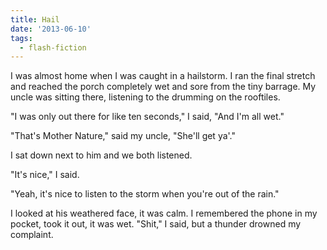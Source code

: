 ```yaml
---
title: Hail
date: '2013-06-10'
tags:
  - flash-fiction
---
```


I was almost home when I was caught in a hailstorm. I ran the final stretch and
reached the porch completely wet and sore from the tiny barrage. My uncle was
sitting there, listening to the drumming on the rooftiles.

<!-- truncate -->

"I was only out there for like ten seconds," I said, "And I'm all wet."

"That's Mother Nature," said my uncle, "She'll get ya'."

I sat down next to him and we both listened.

"It's nice," I said.

"Yeah, it's nice to listen to the storm when you're out of the rain."

I looked at his weathered face, it was calm. I remembered the phone in my
pocket, took it out, it was wet. "Shit," I said, but a thunder drowned my
complaint.

